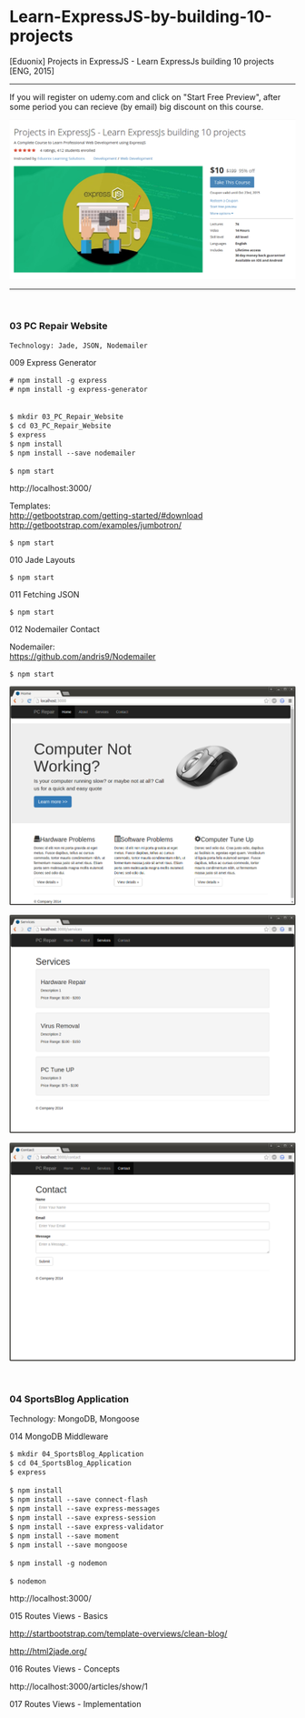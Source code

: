 # Learn-ExpressJS-by-building-10-projects
[Eduonix] Projects in ExpressJS - Learn ExpressJs building 10 projects [ENG, 2015]

___

If you will register on udemy.com and click on "Start Free Preview", аfter some period you can recieve (by email) big discount on this course.

![Application](/img/expressjs-course.png?raw=true)

___


<br/>

### 03 PC Repair Website

    Technology: Jade, JSON, Nodemailer


009 Express Generator

    # npm install -g express
    # npm install -g express-generator


    $ mkdir 03_PC_Repair_Website
    $ cd 03_PC_Repair_Website
    $ express
    $ npm install
    $ npm install --save nodemailer

    $ npm start

http://localhost:3000/

Templates:  
http://getbootstrap.com/getting-started/#download  
http://getbootstrap.com/examples/jumbotron/  

    $ npm start

010 Jade Layouts

    $ npm start

011 Fetching JSON

    $ npm start

012 Nodemailer Contact

Nodemailer:  
https://github.com/andris9/Nodemailer

    $ npm start

![Application](/img/03-01.png?raw=true)

![Application](/img/03-02.png?raw=true)

![Application](/img/03-03.png?raw=true)


<br/>

### 04 SportsBlog Application

Technology: MongoDB, Mongoose

014 MongoDB  Middleware

    $ mkdir 04_SportsBlog_Application
    $ cd 04_SportsBlog_Application
    $ express

    $ npm install
    $ npm install --save connect-flash
    $ npm install --save express-messages
    $ npm install --save express-session
    $ npm install --save express-validator
    $ npm install --save moment
    $ npm install --save mongoose

    $ npm install -g nodemon

    $ nodemon

http://localhost:3000/


015 Routes Views - Basics

http://startbootstrap.com/template-overviews/clean-blog/

http://html2jade.org/

016 Routes Views - Concepts

http://localhost:3000/articles/show/1

017 Routes Views - Implementation
